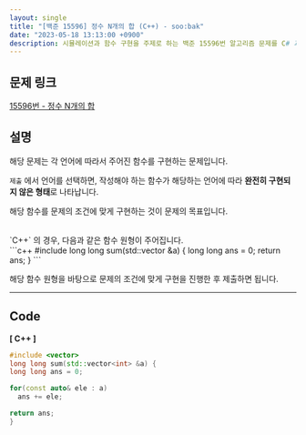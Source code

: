 ```yaml
---
layout: single
title: "[백준 15596] 정수 N개의 합 (C++) - soo:bak"
date: "2023-05-18 13:13:00 +0900"
description: 시뮬레이션과 함수 구현을 주제로 하는 백준 15596번 알고리즘 문제를 C# 과 C++ 로 풀이 및 해설
---
```


## 문제 링크
  [15596번 - 정수 N개의 합](https://www.acmicpc.net/problem/15596)

## 설명
해당 문제는 각 언어에 따라서 주어진 함수를 구현하는 문제입니다. <br>

`제출` 에서 언어를 선택하면, 작성해야 하는 함수가 해당하는 언어에 따라 <b>완전히 구현되지 않은 형태</b>로 나타납니다. <br>

해당 함수를 문제의 조건에 맞게 구현하는 것이 문제의 목표입니다. <br>

<br>
`C++` 의 경우, 다음과 같은 함수 원형이 주어집니다. <br>
  ```c++
#include <vector>
long long sum(std::vector<int> &a) {
  long long ans = 0;
  return ans;
}
  ```

해당 함수 원형을 바탕으로 문제의 조건에 맞게 구현을 진행한 후 제출하면 됩니다. <br>

- - -

## Code
<b>[ C++ ] </b>
<br>

  ```c++
#include <vector>
long long sum(std::vector<int> &a) {
  long long ans = 0;

  for(const auto& ele : a)
    ans += ele;

  return ans;
}
  ```
